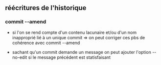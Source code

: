 ## réécritures de l'historique

### commit --amend

* si l'on se rend compte d'un contenu lacunaire et/ou d'un nom inapproprié
  lié à un unique commit
  => on peut corriger ces pbs de cohérence avec commit --amend 

* sachant qu'un commit demande un message on peut ajouter l'option --no-edit si le message précédent est statisfaisant